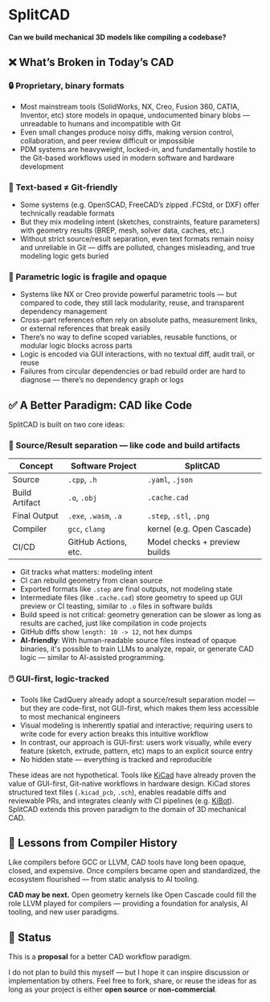 
# SplitCAD

**Can we build mechanical 3D models like compiling a codebase?**

## ❌ What’s Broken in Today’s CAD

### 🔒 Proprietary, binary formats

* Most mainstream tools (SolidWorks, NX, Creo, Fusion 360, CATIA, Inventor, etc) store models in opaque, undocumented binary blobs — unreadable to humans and incompatible with Git
* Even small changes produce noisy diffs, making version control, collaboration, and peer review difficult or impossible
* PDM systems are heavyweight, locked-in, and fundamentally hostile to the Git-based workflows used in modern software and hardware development

### 🧱 Text-based ≠ Git-friendly

* Some systems (e.g. OpenSCAD, FreeCAD’s zipped .FCStd, or DXF) offer technically readable formats
* But they mix modeling intent (sketches, constraints, feature parameters) with geometry results (BREP, mesh, solver data, caches, etc.)
* Without strict source/result separation, even text formats remain noisy and unreliable in Git — diffs are polluted, changes misleading, and true modeling logic gets buried

### 🧩 Parametric logic is fragile and opaque

* Systems like NX or Creo provide powerful parametric tools — but compared to code, they still lack modularity, reuse, and transparent dependency management
* Cross-part references often rely on absolute paths, measurement links, or external references that break easily
* There’s no way to define scoped variables, reusable functions, or modular logic blocks across parts
* Logic is encoded via GUI interactions, with no textual diff, audit trail, or reuse
* Failures from circular dependencies or bad rebuild order are hard to diagnose — there’s no dependency graph or logs

## ✅ A Better Paradigm: CAD like Code

SplitCAD is built on two core ideas:

### 🔨 Source/Result separation — like code and build artifacts

| Concept        | Software Project      | SplitCAD                      |
| -------------- | --------------------- | ----------------------------- |
| Source         | `.cpp`, `.h`          | `.yaml`, `.json`              |
| Build Artifact | `.o`, `.obj`          | `.cache.cad`                  |
| Final Output   | `.exe`, `.wasm`, `.a` | `.step`, `.stl`, `.png`       |
| Compiler       | `gcc`, `clang`        | kernel (e.g. Open Cascade)    |
| CI/CD          | GitHub Actions, etc.  | Model checks + preview builds |


* Git tracks what matters: modeling intent
* CI can rebuild geometry from clean source
* Exported formats like `.step` are final outputs, not modeling state
* Intermediate files (like `.cache.cad`) store geometry to speed up GUI preview or CI teasting, similar to `.o` files in software builds
* Build speed is not critical: geometry generation can be slower as long as results are cached, just like compilation in code projects
* GitHub diffs show `length: 10 -> 12`, not hex dumps
* **AI-friendly**: With human-readable source files instead of opaque binaries, it's possible to train LLMs to analyze, repair, or generate CAD logic — similar to AI-assisted programming.

### 🖱️ GUI-first, logic-tracked

* Tools like CadQuery already adopt a source/result separation model — but they are code-first, not GUI-first, which makes them less accessible to most mechanical engineers
* Visual modeling is inherently spatial and interactive; requiring users to write code for every action breaks this intuitive workflow
* In contrast, our approach is GUI-first: users work visually, while every feature (sketch, extrude, pattern, etc) maps to an explicit source entry
* No hidden state — everything is tracked and reproducible

These ideas are not hypothetical. Tools like [KiCad](https://kicad.org/) have already proven the value of GUI-first, Git-native workflows in hardware design. KiCad stores structured text files (`.kicad_pcb`, `.sch`), enables readable diffs and reviewable PRs, and integrates cleanly with CI pipelines (e.g. [KiBot](https://github.com/INTI-CMNB/KiBot)). SplitCAD extends this proven paradigm to the domain of 3D mechanical CAD.

## 🧠 Lessons from Compiler History

Like compilers before GCC or LLVM, CAD tools have long been opaque, closed, and expensive. Once compilers became open and standardized, the ecosystem flourished — from static analysis to AI tooling.

**CAD may be next.**
Open geometry kernels like Open Cascade could fill the role LLVM played for compilers — providing a foundation for analysis, AI tooling, and new user paradigms.

## 📌 Status

This is a **proposal** for a better CAD workflow paradigm.

I do not plan to build this myself — but I hope it can inspire discussion or implementation by others. Feel free to fork, share, or reuse the ideas for as long as your project is either **open source** or **non-commercial**.
